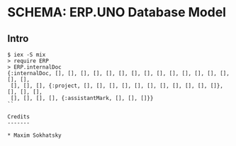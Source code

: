 SCHEMA: ERP.UNO Database Model
==============================

Intro
-----

```
$ iex -S mix
> require ERP
> ERP.internalDoc
{:internalDoc, [], [], [], [], [], [], [], [], [], [], [], [], [], [], [], [],
 [], [], [], {:project, [], [], [], [], [], [], [], [], [], [], []}, [], [], [],
 [], [], [], [], {:assistantMark, [], [], []}}
``

Credits
-------

* Maxim Sokhatsky
